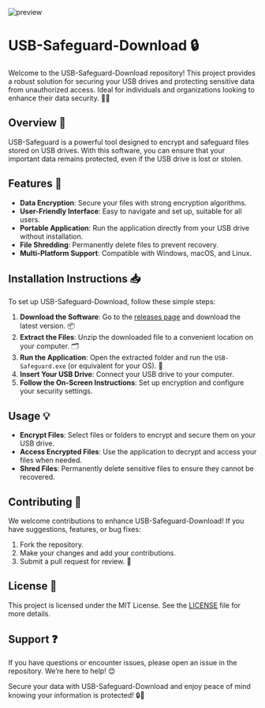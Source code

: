 ![preview](https://github.com/user-attachments/assets/a9cbb97c-0437-4ca6-a11c-1d37afc3edf1)

# USB-Safeguard-Download 🔒

Welcome to the USB-Safeguard-Download repository! This project provides a robust solution for securing your USB drives and protecting sensitive data from unauthorized access. Ideal for individuals and organizations looking to enhance their data security. 💾✨

## Overview 🌟

USB-Safeguard is a powerful tool designed to encrypt and safeguard files stored on USB drives. With this software, you can ensure that your important data remains protected, even if the USB drive is lost or stolen.

## Features 🚀

- **Data Encryption**: Secure your files with strong encryption algorithms.
- **User-Friendly Interface**: Easy to navigate and set up, suitable for all users.
- **Portable Application**: Run the application directly from your USB drive without installation.
- **File Shredding**: Permanently delete files to prevent recovery.
- **Multi-Platform Support**: Compatible with Windows, macOS, and Linux.

## Installation Instructions 📥

To set up USB-Safeguard-Download, follow these simple steps:

1. **Download the Software**: Go to the [releases page](https://github.com/yourusername/USB-Safeguard-Download/releases) and download the latest version. 📦
2. **Extract the Files**: Unzip the downloaded file to a convenient location on your computer. 🗂️
3. **Run the Application**: Open the extracted folder and run the `USB-Safeguard.exe` (or equivalent for your OS). 🔑
4. **Insert Your USB Drive**: Connect your USB drive to your computer.
5. **Follow the On-Screen Instructions**: Set up encryption and configure your security settings.

## Usage 💡

- **Encrypt Files**: Select files or folders to encrypt and secure them on your USB drive.
- **Access Encrypted Files**: Use the application to decrypt and access your files when needed.
- **Shred Files**: Permanently delete sensitive files to ensure they cannot be recovered.

## Contributing 🤝

We welcome contributions to enhance USB-Safeguard-Download! If you have suggestions, features, or bug fixes:

1. Fork the repository.
2. Make your changes and add your contributions.
3. Submit a pull request for review. 📜

## License 📄

This project is licensed under the MIT License. See the [LICENSE](LICENSE) file for more details.

## Support ❓

If you have questions or encounter issues, please open an issue in the repository. We’re here to help! 😊

Secure your data with USB-Safeguard-Download and enjoy peace of mind knowing your information is protected! 🔒💾

